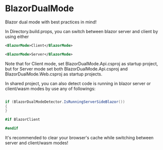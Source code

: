 # BlazorDualMode
Blazor dual mode with best practices in mind!

In Directory.build.props, you can switch between blazor server and client by using either

```xml
<BlazorMode>Client</BlazorMode>
```

```xml
<BlazorMode>Server</BlazorMode>
```

Note that for Client mode, set BlazorDualMode.Api.csproj as startup project, but for Server mode set both BlazorDualMode.Api.csproj and BlazorDualMode.Web.csproj as startup projects.

In shared project, you can also detect code is running in blazor server or client/wasm modes by use any of followings:

```cs

if (BlazorDualModeDetector.IsRunningServerSideBlazor())
{
}

#if BlazorClient

#endif

```

It's recommended to clear your browser's cache while switching between server and client/wasm modes!